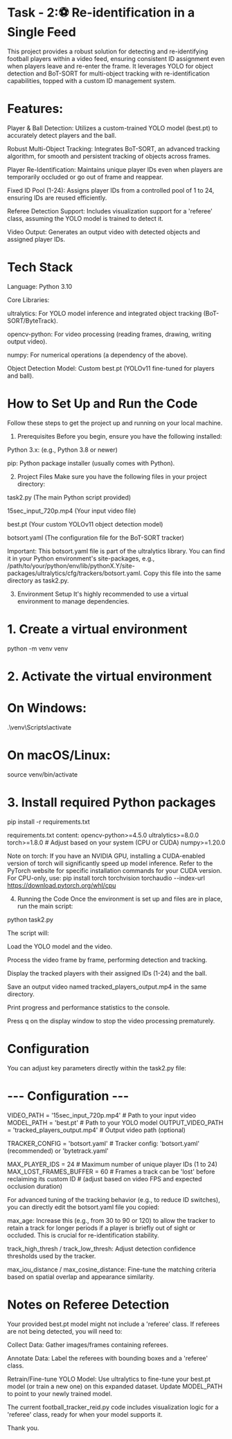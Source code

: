 # Task - 2:⚽ Re-identification in a Single Feed

This project provides a robust solution for detecting and re-identifying football players within a video feed, ensuring consistent ID assignment even when players leave and re-enter the frame. It leverages YOLO for object detection and BoT-SORT for multi-object tracking with re-identification capabilities, topped with a custom ID management system.

# Features:
Player & Ball Detection: Utilizes a custom-trained YOLO model (best.pt) to accurately detect players and the ball.

Robust Multi-Object Tracking: Integrates BoT-SORT, an advanced tracking algorithm, for smooth and persistent tracking of objects across frames.

Player Re-Identification: Maintains unique player IDs even when players are temporarily occluded or go out of frame and reappear.

Fixed ID Pool (1-24): Assigns player IDs from a controlled pool of 1 to 24, ensuring IDs are reused efficiently.

Referee Detection Support: Includes visualization support for a 'referee' class, assuming the YOLO model is trained to detect it.

Video Output: Generates an output video with detected objects and assigned player IDs.

# Tech Stack
Language: Python 3.10

Core Libraries:

ultralytics: For YOLO model inference and integrated object tracking (BoT-SORT/ByteTrack).

opencv-python: For video processing (reading frames, drawing, writing output video).

numpy: For numerical operations (a dependency of the above).

Object Detection Model: Custom best.pt (YOLOv11 fine-tuned for players and ball).

# How to Set Up and Run the Code
Follow these steps to get the project up and running on your local machine.

1. Prerequisites
Before you begin, ensure you have the following installed:

Python 3.x: (e.g., Python 3.8 or newer)

pip: Python package installer (usually comes with Python).

2. Project Files
Make sure you have the following files in your project directory:

task2.py (The main Python script provided)

15sec_input_720p.mp4 (Your input video file)

best.pt (Your custom YOLOv11 object detection model)

botsort.yaml (The configuration file for the BoT-SORT tracker)

Important: This botsort.yaml file is part of the ultralytics library. You can find it in your Python environment's site-packages, e.g., /path/to/your/python/env/lib/pythonX.Y/site-packages/ultralytics/cfg/trackers/botsort.yaml. Copy this file into the same directory as task2.py.

3. Environment Setup
It's highly recommended to use a virtual environment to manage dependencies.

# 1. Create a virtual environment
python -m venv venv

# 2. Activate the virtual environment
# On Windows:
.\venv\Scripts\activate
# On macOS/Linux:
source venv/bin/activate

# 3. Install required Python packages
pip install -r requirements.txt

requirements.txt content:
opencv-python>=4.5.0
ultralytics>=8.0.0
torch>=1.8.0 # Adjust based on your system (CPU or CUDA)
numpy>=1.20.0

Note on torch: If you have an NVIDIA GPU, installing a CUDA-enabled version of torch will significantly speed up model inference. Refer to the PyTorch website for specific installation commands for your CUDA version. For CPU-only, use:
pip install torch torchvision torchaudio --index-url https://download.pytorch.org/whl/cpu

4. Running the Code
Once the environment is set up and files are in place, run the main script:

python task2.py

The script will:

Load the YOLO model and the video.

Process the video frame by frame, performing detection and tracking.

Display the tracked players with their assigned IDs (1-24) and the ball.

Save an output video named tracked_players_output.mp4 in the same directory.

Print progress and performance statistics to the console.

Press q on the display window to stop the video processing prematurely.

# Configuration
You can adjust key parameters directly within the task2.py file:

# --- Configuration ---
VIDEO_PATH = '15sec_input_720p.mp4'  # Path to your input video
MODEL_PATH = 'best.pt'               # Path to your YOLO model
OUTPUT_VIDEO_PATH = 'tracked_players_output.mp4' # Output video path (optional)

TRACKER_CONFIG = 'botsort.yaml'      # Tracker config: 'botsort.yaml' (recommended) or 'bytetrack.yaml'

MAX_PLAYER_IDS = 24                  # Maximum number of unique player IDs (1 to 24)
MAX_LOST_FRAMES_BUFFER = 60          # Frames a track can be 'lost' before reclaiming its custom ID
                                     # (adjust based on video FPS and expected occlusion duration)

For advanced tuning of the tracking behavior (e.g., to reduce ID switches), you can directly edit the botsort.yaml file you copied:

max_age: Increase this (e.g., from 30 to 90 or 120) to allow the tracker to retain a track for longer periods if a player is briefly out of sight or occluded. This is crucial for re-identification stability.

track_high_thresh / track_low_thresh: Adjust detection confidence thresholds used by the tracker.

max_iou_distance / max_cosine_distance: Fine-tune the matching criteria based on spatial overlap and appearance similarity.

# Notes on Referee Detection
Your provided best.pt model might not include a 'referee' class. If referees are not being detected, you will need to:

Collect Data: Gather images/frames containing referees.

Annotate Data: Label the referees with bounding boxes and a 'referee' class.

Retrain/Fine-tune YOLO Model: Use ultralytics to fine-tune your best.pt model (or train a new one) on this expanded dataset. Update MODEL_PATH to point to your newly trained model.

The current football_tracker_reid.py code includes visualization logic for a 'referee' class, ready for when your model supports it.

Thank you.
